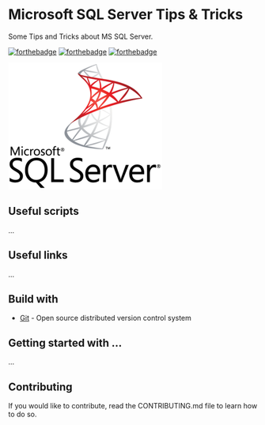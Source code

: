 # Microsoft SQL Server Tips & Tricks

Some Tips and Tricks about MS SQL Server.

[![forthebadge](https://forthebadge.com/images/badges/contains-technical-debt.svg)](http://forthebadge.com)  [![forthebadge](https://forthebadge.com/images/badges/check-it-out.svg)](http://forthebadge.com)  [![forthebadge](https://forthebadge.com/images/badges/built-with-love.svg)](http://forthebadge.com)

![Microsoft SQL Server](./images/mssql-logo-256.png)

## Useful scripts

...

## Useful links

...

## Build with

* [Git](https://git-scm.com) - Open source distributed version control system

## Getting started with ...

...

## Contributing

If you would like to contribute, read the CONTRIBUTING.md file to learn how to do so.
